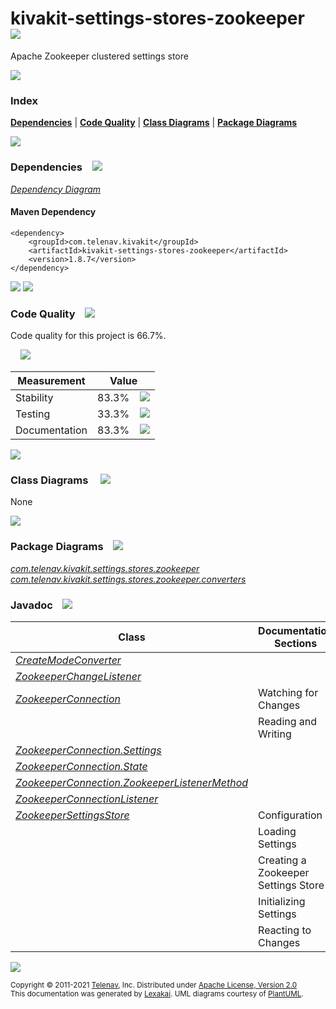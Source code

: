 [//]: # (start-user-text)



[//]: # (end-user-text)

# kivakit-settings-stores-zookeeper &nbsp;&nbsp; <img src="https://telenav.github.io/telenav-assets/images/icons/disks-32.png" srcset="https://telenav.github.io/telenav-assets/images/icons/disks-32-2x.png 2x"/>

Apache Zookeeper clustered settings store

<img src="https://telenav.github.io/telenav-assets/images/separators/horizontal-line-512.png" srcset="https://telenav.github.io/telenav-assets/images/separators/horizontal-line-512-2x.png 2x"/>

### Index



[**Dependencies**](#dependencies) | [**Code Quality**](#code-quality) | [**Class Diagrams**](#class-diagrams) | [**Package Diagrams**](#package-diagrams)

<img src="https://telenav.github.io/telenav-assets/images/separators/horizontal-line-512.png" srcset="https://telenav.github.io/telenav-assets/images/separators/horizontal-line-512-2x.png 2x"/>

### Dependencies <a name="dependencies"></a> &nbsp;&nbsp; <img src="https://telenav.github.io/telenav-assets/images/icons/dependencies-32.png" srcset="https://telenav.github.io/telenav-assets/images/icons/dependencies-32-2x.png 2x"/>

[*Dependency Diagram*](https://www.kivakit.org/1.8.7/lexakai/kivakit-extensions/kivakit-settings-stores/zookeeper/documentation/diagrams/dependencies.svg)

#### Maven Dependency

    <dependency>
        <groupId>com.telenav.kivakit</groupId>
        <artifactId>kivakit-settings-stores-zookeeper</artifactId>
        <version>1.8.7</version>
    </dependency>

<img src="https://telenav.github.io/telenav-assets/images/separators/horizontal-line-128.png" srcset="https://telenav.github.io/telenav-assets/images/separators/horizontal-line-128-2x.png 2x"/>

[//]: # (start-user-text)



[//]: # (end-user-text)

<img src="https://telenav.github.io/telenav-assets/images/separators/horizontal-line-128.png" srcset="https://telenav.github.io/telenav-assets/images/separators/horizontal-line-128-2x.png 2x"/>

### Code Quality <a name="code-quality"></a> &nbsp;&nbsp; <img src="https://telenav.github.io/telenav-assets/images/icons/ruler-32.png" srcset="https://telenav.github.io/telenav-assets/images/icons/ruler-32-2x.png 2x"/>

Code quality for this project is 66.7%.  
  
&nbsp; &nbsp; <img src="https://telenav.github.io/telenav-assets/images/meters/meter-70-96.png" srcset="https://telenav.github.io/telenav-assets/images/meters/meter-70-96-2x.png 2x"/>

| Measurement   | Value                    |
|---------------|--------------------------|
| Stability     | 83.3%&nbsp; &nbsp; <img src="https://telenav.github.io/telenav-assets/images/meters/meter-80-96.png" srcset="https://telenav.github.io/telenav-assets/images/meters/meter-80-96-2x.png 2x"/>     |
| Testing       | 33.3%&nbsp; &nbsp; <img src="https://telenav.github.io/telenav-assets/images/meters/meter-30-96.png" srcset="https://telenav.github.io/telenav-assets/images/meters/meter-30-96-2x.png 2x"/>       |
| Documentation | 83.3%&nbsp; &nbsp; <img src="https://telenav.github.io/telenav-assets/images/meters/meter-80-96.png" srcset="https://telenav.github.io/telenav-assets/images/meters/meter-80-96-2x.png 2x"/> |

<img src="https://telenav.github.io/telenav-assets/images/separators/horizontal-line-128.png" srcset="https://telenav.github.io/telenav-assets/images/separators/horizontal-line-128-2x.png 2x"/>

### Class Diagrams <a name="class-diagrams"></a> &nbsp; &nbsp; <img src="https://telenav.github.io/telenav-assets/images/icons/diagram-40.png" srcset="https://telenav.github.io/telenav-assets/images/icons/diagram-40-2x.png 2x"/>

None

<img src="https://telenav.github.io/telenav-assets/images/separators/horizontal-line-128.png" srcset="https://telenav.github.io/telenav-assets/images/separators/horizontal-line-128-2x.png 2x"/>

### Package Diagrams <a name="package-diagrams"></a> &nbsp;&nbsp; <img src="https://telenav.github.io/telenav-assets/images/icons/box-24.png" srcset="https://telenav.github.io/telenav-assets/images/icons/box-24-2x.png 2x"/>

[*com.telenav.kivakit.settings.stores.zookeeper*](https://www.kivakit.org/1.8.7/lexakai/kivakit-extensions/kivakit-settings-stores/zookeeper/documentation/diagrams/com.telenav.kivakit.settings.stores.zookeeper.svg)  
[*com.telenav.kivakit.settings.stores.zookeeper.converters*](https://www.kivakit.org/1.8.7/lexakai/kivakit-extensions/kivakit-settings-stores/zookeeper/documentation/diagrams/com.telenav.kivakit.settings.stores.zookeeper.converters.svg)

### Javadoc <a name="code-quality"></a> &nbsp;&nbsp; <img src="https://telenav.github.io/telenav-assets/images/icons/books-24.png" srcset="https://telenav.github.io/telenav-assets/images/icons/books-24-2x.png 2x"/>

| Class | Documentation Sections  |
|-------|-------------------------|
| [*CreateModeConverter*](https://www.kivakit.org/1.8.7/javadoc/kivakit-extensions/kivakit-settings-stores-zookeeper/com/telenav/kivakit/settings/stores/zookeeper/converters/CreateModeConverter.html) |  |  
| [*ZookeeperChangeListener*](https://www.kivakit.org/1.8.7/javadoc/kivakit-extensions/kivakit-settings-stores-zookeeper/com/telenav/kivakit/settings/stores/zookeeper/ZookeeperChangeListener.html) |  |  
| [*ZookeeperConnection*](https://www.kivakit.org/1.8.7/javadoc/kivakit-extensions/kivakit-settings-stores-zookeeper/com/telenav/kivakit/settings/stores/zookeeper/ZookeeperConnection.html) | Watching for Changes |  
| | Reading and Writing |  
| [*ZookeeperConnection.Settings*](https://www.kivakit.org/1.8.7/javadoc/kivakit-extensions/kivakit-settings-stores-zookeeper/com/telenav/kivakit/settings/stores/zookeeper/ZookeeperConnection.Settings.html) |  |  
| [*ZookeeperConnection.State*](https://www.kivakit.org/1.8.7/javadoc/kivakit-extensions/kivakit-settings-stores-zookeeper/com/telenav/kivakit/settings/stores/zookeeper/ZookeeperConnection.State.html) |  |  
| [*ZookeeperConnection.ZookeeperListenerMethod*](https://www.kivakit.org/1.8.7/javadoc/kivakit-extensions/kivakit-settings-stores-zookeeper/com/telenav/kivakit/settings/stores/zookeeper/ZookeeperConnection.ZookeeperListenerMethod.html) |  |  
| [*ZookeeperConnectionListener*](https://www.kivakit.org/1.8.7/javadoc/kivakit-extensions/kivakit-settings-stores-zookeeper/com/telenav/kivakit/settings/stores/zookeeper/ZookeeperConnectionListener.html) |  |  
| [*ZookeeperSettingsStore*](https://www.kivakit.org/1.8.7/javadoc/kivakit-extensions/kivakit-settings-stores-zookeeper/com/telenav/kivakit/settings/stores/zookeeper/ZookeeperSettingsStore.html) | Configuration |  
| | Loading Settings |  
| | Creating a Zookeeper Settings Store |  
| | Initializing Settings |  
| | Reacting to Changes |  

[//]: # (start-user-text)



[//]: # (end-user-text)

<img src="https://telenav.github.io/telenav-assets/images/separators/horizontal-line-512.png" srcset="https://telenav.github.io/telenav-assets/images/separators/horizontal-line-512-2x.png 2x"/>

<sub>Copyright &#169; 2011-2021 [Telenav](https://telenav.com), Inc. Distributed under [Apache License, Version 2.0](LICENSE)</sub>  
<sub>This documentation was generated by [Lexakai](https://lexakai.org). UML diagrams courtesy of [PlantUML](https://plantuml.com).</sub>
